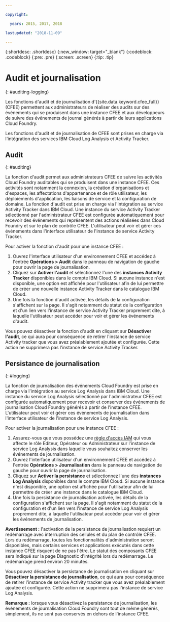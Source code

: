 ```yaml
---

copyright:

  years: 2015, 2017, 2018

lastupdated: "2018-11-09"

---
```


{:shortdesc: .shortdesc}
{:new_window: target="_blank"}
{:codeblock: .codeblock}
{:pre: .pre}
{:screen: .screen}
{:tip: .tip}

# Audit et journalisation
{: #auditing-logging}

Les fonctions d'audit et de journalisation d'{{site.data.keyword.cfee_full}} (CFEE) permettent aux administrateurs de réaliser des audits sur des événements qui se produisent dans une instance CFEE et aux développeurs de suivre des événements de journal générés à partir de leurs applications Cloud Foundry.

Les fonctions d'audit et de journalisation de CFEE sont prises en charge via l'intégration des services IBM Cloud Log Analysis et Activity Tracker.

## Audit
{: #auditing}

La fonction d'audit permet aux administrateurs CFEE de suivre les activités Cloud Foundry auditables qui se produisent dans une instance CFEE.  Ces activités sont notamment la connexion, la création d'organisations et d'espaces, les affectations d'appartenance et de rôle utilisateur, les déploiements d'application, les liaisons de service et la configuration de domaine. La fonction d'audit est prise en charge via l'intégration au service Activity Tracker dans IBM Cloud. Une instance du service Activity Tracker sélectionné par l'administrateur CFEE est configurée automatiquement pour recevoir des événements qui représentent des actions réalisées dans Cloud Foundry et sur le plan de contrôle CFEE. L'utilisateur peut voir et gérer ces événements dans l'interface utilisateur de l'instance de service Activity Tracker.

Pour activer la fonction d'audit pour une instance CFEE :

1. Ouvrez l'interface utilisateur d'un environnement CFEE et accédez à l'entrée **Opérations > Audit** dans le panneau de navigation de gauche pour ouvrir la page de journalisation.
2. Cliquez sur **Activer l'audit** et sélectionnez l'une des **instances Activity Tracker** disponibles dans le compte IBM Cloud.  Si aucune instance n'est disponible, une option est affichée pour l'utilisateur afin de lui permettre de créer une nouvelle instance Activity Tracker dans le catalogue IBM Cloud.
3.  Une fois la fonction d'audit activée, les détails de la configuration s'affichent sur la page. Il s'agit notamment du statut de la configuration et d'un lien vers l'instance de service Activity Tracker proprement dite, à laquelle l'utilisateur peut accéder pour voir et gérer les événements d'audit.

Vous pouvez désactiver la fonction d'audit en cliquant sur **Désactiver l'audit**, ce qui aura pour conséquence de retirer l'instance de service Activity tracker que vous avez préalablement ajoutée et configurée. Cette action ne supprimera pas l'instance de service Activity Tracker.

## Persistance de journalisation
{: #logging}

La fonction de journalisation des événements Cloud Foundry est prise en charge via l'intégration au service Log Analysis dans IBM Cloud. Une instance du service Log Analysis sélectionné par l'administrateur CFEE est configurée automatiquement pour recevoir et conserver des événements de journalisation Cloud Foundry générés à partir de l'instance CFEE.  L'utilisateur peut voir et gérer ces événements de journalisation dans l'interface utilisateur de l'instance de service Log Analysis.

Pour activer la journalisation pour une instance CFEE :

1. Assurez-vous que vous possédez une [règle d'accès IAM](https://console.bluemix.net/iam/#/users) qui vous affecte le rôle Editeur, Opérateur ou Administrateur sur l'instance de service Log Analysis dans laquelle vous souhaitez conserver les événements de journalisation.
2. Ouvrez l'interface utilisateur d'un environnement CFEE et accédez à l'entrée **Opérations > Journalisation** dans le panneau de navigation de gauche pour ouvrir la page de journalisation.
3. Cliquez sur **Activer la persistance** et sélectionnez l'une des **instances Log Analysis** disponibles dans le compte IBM Cloud.  Si aucune instance n'est disponible, une option est affichée pour l'utilisateur afin de lui permettre de créer une instance dans le catalogue IBM Cloud.
4. Une fois la persistance de journalisation activée, les détails de la configuration s'affichent sur la page. Il s'agit notamment du statut de la configuration et d'un lien vers l'instance de service Log Analysis proprement dite, à laquelle l'utilisateur peut accéder pour voir et gérer les événements de journalisation.

**Avertissement :** l'activation de la persistance de journalisation requiert un redémarrage avec interruption des cellules et du plan de contrôle CFEE.  Lors du redémarrage, toutes les fonctionnalités d'administration seront disponibles, mais certains services et applications exécutés dans cette instance CFEE risquent de ne pas l'être.  Le statut des composants CFEE sera indiqué sur la page Diagnostic d'intégrité lors du redémarrage.  Le redémarrage prend environ 20 minutes.

Vous pouvez désactiver la persistance de journalisation en cliquant sur **Désactiver la persistance de journalisation**, ce qui aura pour conséquence de retirer l'instance de service Activity tracker que vous avez préalablement ajoutée et configurée. Cette action ne supprimera pas l'instance de service Log Analysis.

**Remarque :** lorsque vous désactivez la persistance de journalisation, les événements de journalisation Cloud Foundry sont tout de même générés, simplement, ils ne sont pas conservés en dehors de l'instance CFEE. 
